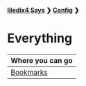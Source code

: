 **[liledix4 Says](../../README.md) ❯ [Config](../README.md) ❯**

# Everything

| Where you can go          |
| :------------------------ |
| [Bookmarks](Bookmarks.md) |